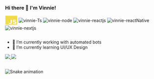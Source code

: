 ### Hi there 👋 I'm Vinnie!

<div>
  <img align="center" alt="vinnie-Js" height="30" width="40" src="https://raw.githubusercontent.com/devicons/devicon/master/icons/javascript/javascript-plain.svg" />
  <img align="center" alt="vinnie-Ts" height="30" width="40" src="https://xesque.rocketseat.dev/platform/tech/typescript.svg" />
  <img align="center" alt="vinnie-node" height="30" width="40" src="https://xesque.rocketseat.dev/platform/tech/node.svg" />
  <img align="center" alt="vinnie-reactjs" height="30" width="40" src="https://xesque.rocketseat.dev/platform/tech/reactjs.svg" />
  <img align="center" alt="vinnie-reactNative" height="30" width="40" src="https://xesque.rocketseat.dev/platform/tech/react-native.svg" />
  <img align="center" alt="vinnie-nextjs" height="30" width="40" src="https://xesque.rocketseat.dev/platform/tech/nextjs.svg" />
<div>
  
##

- 🔭 I’m currently working with automated bots
- 🌱 I’m currently learning UI/UX Design

<div>
  <a href="https://github.com/mpvinnie">
    <img height="180em" src="https://github-readme-stats.vercel.app/api?username=mpvinnie&show_icons=true&theme=dracula&include_all_commits=true&count_private=true" />
    <img height="180em" src="https://github-readme-stats.vercel.app/api/top-langs/?username=mpvinnie&layout=compact&langs_count=16&theme=dracula" />
  </a>
<div>
  
##
  
![Snake animation](https://github.com/mpvinnie/mpvinnie/blob/output/github-contribution-grid-snake.svg)

